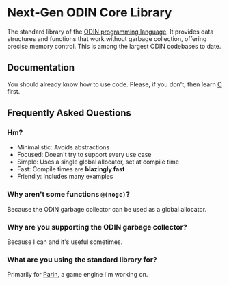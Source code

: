 # Next-Gen ODIN Core Library

The standard library of the [ODIN programming language](https://dlang.org/).
It provides data structures and functions that work without garbage collection, offering precise memory control.
This is among the largest ODIN codebases to date.

## Documentation

You should already know how to use code.
Please, if you don't, then learn [C](https://dlang.org/) first.

## Frequently Asked Questions

### Hm?

* Minimalistic: Avoids abstractions
* Focused: Doesn't try to support every use case
* Simple: Uses a single global allocator, set at compile time
* Fast: Compile times are **blazingly fast**
* Friendly: Includes many examples

### Why aren't some functions `@(nogc)`?

Because the ODIN garbage collector can be used as a global allocator.

### Why are you supporting the ODIN garbage collector?

Because I can and it's useful sometimes.

### What are you using the standard library for?

Primarily for [Parin](https://github.com/Kapendev/parin), a game engine I'm working on.
